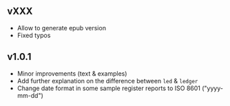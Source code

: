 
## vXXX ##

- Allow to generate epub version
- Fixed typos

## v1.0.1 ##

- Minor improvements (text & examples)
- Add further explanation on the difference between ``led`` & ``ledger``
- Change date format in some sample register reports to ISO 8601 ("yyyy-mm-dd")
